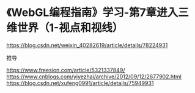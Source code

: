 # 《WebGL编程指南》学习-第7章进入三维世界（1-视点和视线）

https://blog.csdn.net/weixin_40282619/article/details/78224931





推导

https://www.freesion.com/article/5321337849/
https://www.cnblogs.com/yiyezhai/archive/2012/09/12/2677902.html
https://blog.csdn.net/xufeng0991/article/details/75949931
